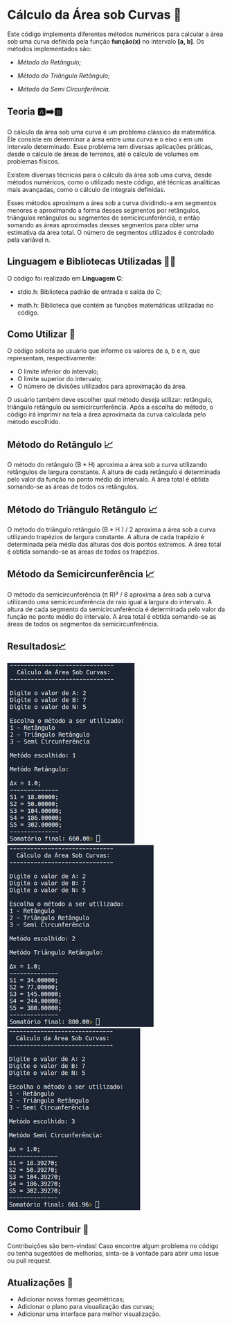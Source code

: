 # Cálculo da Área sob Curvas 🧮

Este código implementa diferentes métodos numéricos para calcular a área sob uma curva definida pela função **função(x)** no intervalo **[a, b]**. Os métodos implementados são:

- *Método do Retângulo;*

- *Método do Triângulo Retângulo*;

- *Método da Semi Circunferência.*

## Teoria 🅰️➡️🅱️

O cálculo da área sob uma curva é um problema clássico da matemática. Ele consiste em determinar a área entre uma curva e o eixo x em um intervalo determinado. Esse problema tem diversas aplicações práticas, desde o cálculo de áreas de terrenos, até o cálculo de volumes em problemas físicos.

Existem diversas técnicas para o cálculo da área sob uma curva, desde métodos numéricos, como o utilizado neste código, até técnicas analíticas mais avançadas, como o cálculo de integrais definidas.

Esses métodos aproximam a área sob a curva dividindo-a em segmentos menores e aproximando a forma desses segmentos por retângulos, triângulos retângulos ou segmentos de semicircunferência, e então somando as áreas aproximadas desses segmentos para obter uma estimativa da área total. O número de segmentos utilizados é controlado pela variável n.

## Linguagem e Bibliotecas Utilizadas 🧑‍💻

O código foi realizado em **Linguagem C**:

- stdio.h: Biblioteca padrão de entrada e saída do C;

- math.h: Biblioteca que contém as funções matemáticas utilizadas no código.

## Como Utilizar 🔢

O código solicita ao usuário que informe os valores de a, b e n, que representam, respectivamente:
- O limite inferior do intervalo;
- O limite superior do intervalo;
- O número de divisões utilizados para aproximação da área. 

O usuário também deve escolher qual método deseja utilizar: retângulo, triângulo retângulo ou semicircunferência. Após a escolha do método, o código irá imprimir na tela a área aproximada da curva calculada pelo método escolhido.



## Método do Retângulo 📈 

O método do retângulo (B * H) aproxima a área sob a curva utilizando retângulos de largura constante. A altura de cada retângulo é determinada pelo valor da função no ponto médio do intervalo. A área total é obtida somando-se as áreas de todos os retângulos.



## Método do Triângulo Retângulo 📈 

O método do triângulo retângulo (B * H ) / 2 aproxima a área sob a curva utilizando trapézios de largura constante. A altura de cada trapézio é determinada pela média das alturas dos dois pontos extremos. A área total é obtida somando-se as áreas de todos os trapézios.


## Método da Semicircunferência 📈 

O método da semicircunferência (π R)² / 8 aproxima a área sob a curva utilizando uma semicircunferência de raio igual à largura do intervalo. A altura de cada segmento da semicircunferência é determinada pelo valor da função no ponto médio do intervalo. A área total é obtida somando-se as áreas de todos os segmentos da semicircunferência.

## Resultados📈
![Metódo Retângulo](/imgs/retangulo.jpeg)
![Metódo Triângulo Retângulo](/imgs/tretangulo.jpeg)
![Metódo Semi Circunferência](/imgs/semicirc.jpeg)

## Como Contribuir 🤝

Contribuições são bem-vindas! Caso encontre algum problema no código ou tenha sugestões de melhorias, sinta-se à vontade para abrir uma issue ou pull request.

##  Atualizações 🔄
- Adicionar novas formas geométricas;
- Adicionar o plano para visualização das curvas;
- Adicionar uma interface para melhor visualização.
